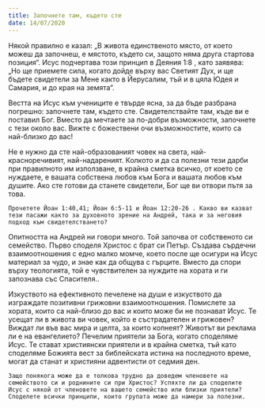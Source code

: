 ```yaml
---
title: Започнете там, където сте
date: 14/07/2020
---
```


Някой правилно е казал: „В живота единственото място, от което можеш да започнеш, е мястото, където си, защото няма друга стартова позиция“. Исус подчертава този принцип в Деяния 1:8 , като заявява: „Но ще приемете сила, когато дойде върху вас Светият Дух, и ще бъдете свидетели за Мене както в Йерусалим, тъй и в цяла Юдея и Самария, и до края на земята“.

Вестта на Исус към учениците е твърде ясна, за да бъде разбрана погрешно: започнете там, където сте. Свидетелствайте там, къде ви е поставил Бог. Вместо да мечтаете за по-добри възможности, започнете с тези около вас. Вижте с божествени очи възможностите, които са най-близко до вас!

Не е нужно да сте най-образованият човек на света, най-красноречивият, най-надареният. Колкото и да са полезни тези дарби при правилното им използване, в крайна сметка всичко, от което се нуждаете, е вашата собствена любов към Бога и вашата любов към душите. Ако сте готови да станете свидетели, Бог ще ви отвори пътя за това.

`Прочетете Йоан 1:40,41; Йоан 6:5-11 и Йоан 12:20-26 . Какво ви казват тези пасажи както за духовното зрение на Андрей, така и за неговия подход към свидетелстването?`

Опитността на Андрей ни говори много. Той започва от собственото си семейство. Първо споделя Христос с брат си Петър. Създава сърдечни взаимоотношения с едно малко момче, което после ще осигури на Исус материал за чудо, и знае как да общува с гърците. Вместо да спори върху теологията, той е чувствителен за нуждите на хората и ги запознава със Спасителя..

Изкуството на ефективното печелене на души е изкуството да изграждате позитивни грижовни взаимоотношения. Помислете за хората, които са най-близо до вас и които може би не познават Исус. Те усещат ли в живота ви човек, който е състрадателен и грижовен? Виждат ли във вас мира и целта, за които копнеят? Животът ви реклама ли е на евангелието? Печелим приятели за Бога, когато споделяме Исус. Те стават християнски приятели и в крайна сметка, тъй като споделяме Божията вест за библейската истина на последното време, могат да станат и християни адвентисти от седмия ден.

`Защо понякога може да е толкова трудно да доведем членовете на семейството си и роднините си при Христос? Успяхте ли да споделите Исус с някой от членовете на вашето семейство или близки приятели? Споделете всички принципи, които групата може да намери за полезни.`